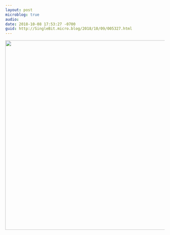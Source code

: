 ```yaml
---
layout: post
microblog: true
audio: 
date: 2018-10-08 17:53:27 -0700
guid: http://SingleBit.micro.blog/2018/10/09/005327.html
---
```



<img src="http://www.gabrielcornish.com/uploads/2018/ed19d27604.jpg" width="600" height="600" />
